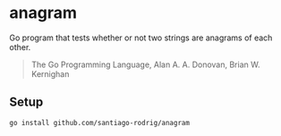 # anagram

Go program that tests whether or not two strings are anagrams of each other.

> The Go Programming Language, Alan A. A. Donovan, Brian W. Kernighan

## Setup

```sh
go install github.com/santiago-rodrig/anagram
```
